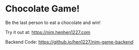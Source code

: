 # Chocolate Game!

Be the last person to eat a chocolate and win!

Try it out at: https://nim.henhen1227.com

Backend Code:
https://github.io/hen1227/nim-game-backend
